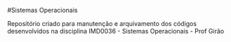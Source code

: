 #Sistemas Operacionais

Repositório criado para manutenção e arquivamento dos códigos desenvolvidos na disciplina IMD0036 - Sistemas Operacionais - Prof Girão
